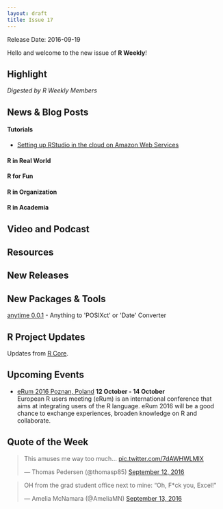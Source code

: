 ```yaml
---
layout: draft
title: Issue 17
---
```


Release Date: 2016-09-19

Hello and welcome to the new issue of **R Weekly**!

## Highlight

*Digested by R Weekly Members*



## News & Blog Posts

#### Tutorials

+ [Setting up RStudio in the cloud on Amazon Web Services](http://strimas.com/r/rstudio-cloud-1/)


#### R in Real World




#### R for Fun



#### R in Organization




#### R in Academia




## Video and Podcast




## Resources



## New Releases


## New Packages & Tools

[anytime 0.0.1](http://dirk.eddelbuettel.com/blog/2016/09/13/#anytime_0.0.1) - Anything to 'POSIXct' or 'Date' Converter


## R Project Updates

Updates from [R Core](http://developer.r-project.org/blosxom.cgi/R-devel/NEWS).




## Upcoming Events

+ [eRum 2016 Poznan, Poland](http://erum.ue.poznan.pl/)  **12 October - 14 October** <br>
European R users meeting (eRum) is an international conference that aims at integrating users of the R language. eRum 2016 will be a good chance to exchange experiences, broaden knowledge on R and collaborate. <br /> 

## Quote of the Week

<blockquote class="twitter-tweet" data-lang="en"><p lang="en" dir="ltr">This amuses me way too much... <a href="https://t.co/7dAWHWLMlX">pic.twitter.com/7dAWHWLMlX</a></p>&mdash; Thomas Pedersen (@thomasp85) <a href="https://twitter.com/thomasp85/status/775237679348842496">September 12, 2016</a></blockquote>
<script async src="//platform.twitter.com/widgets.js" charset="utf-8"></script>

<blockquote class="twitter-tweet" data-lang="en"><p lang="en" dir="ltr">OH from the grad student office next to mine: “Oh, F*ck you, Excel!&quot;</p>&mdash; Amelia McNamara (@AmeliaMN) <a href="https://twitter.com/AmeliaMN/status/775749583158861824">September 13, 2016</a></blockquote>
<script async src="//platform.twitter.com/widgets.js" charset="utf-8"></script>


<p><small id="page_view">&nbsp;</small></p>
